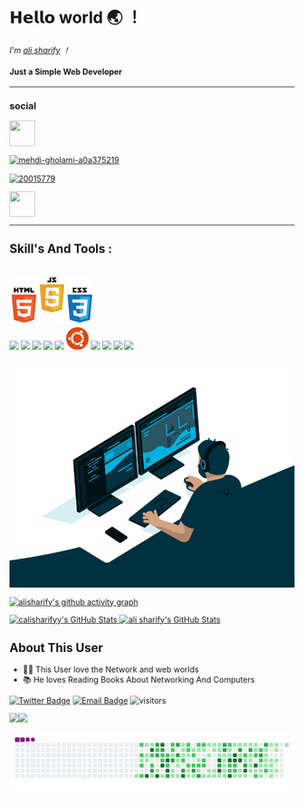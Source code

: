 # 𝗛𝗲𝗹𝗹𝗼 <b>world</b> 🌏 ！ 

*I'm [ali sharify](https://github.com/alisharify7) ！*

#### Just a Simple Web Developer  

---
### social 

<a href="https://twitter.com/alisharify7" target="blank"><img align="center" src="https://raw.githubusercontent.com/rahuldkjain/github-profile-readme-generator/master/src/images/icons/Social/twitter.svg" height="45" width="45" /></a>

<a href="https://ir.linkedin.com/in/ali-sharify-b31422249" target="blank"><img align="center" src="https://raw.githubusercontent.com/rahuldkjain/github-profile-readme-generator/master/src/images/icons/Social/linked-in-alt.svg" alt="mehdi-gholami-a0a375219" height="45" width="45" /></a>

<a href="https://stackoverflow.com/users/19970335/alisharify" target="blank"><img align="center" src="https://raw.githubusercontent.com/rahuldkjain/github-profile-readme-generator/master/src/images/icons/Social/stack-overflow.svg" alt="20015779" height="45" width="45" /></a>

<a href="https://instagram.com/ali.sharify.7" target="blank"><img align="center" src="https://raw.githubusercontent.com/rahuldkjain/github-profile-readme-generator/master/src/images/icons/Social/instagram.svg"  height="45" width="45" /></a>



---

## Skill's And Tools :
<div>
  
    
<!-- 
<code><img  height="50" src="https://lenguajecss.com/assets/logo.svg"></code>
<code><img  height="50" src="http://soud.ir/filemanager/photos/shares/Armin%20zarei/1216733.png"></code>
<code><img height="50" src="https://cms.rootstack.com/sites/default/files/inline-images/javascript%20logo_0.png"></code>
 --> 
  
<code>
<img width="150" src="https://github.com/alisharify7/alisharify7/blob/main/doc-img/javascript-39396.png">
</code>  
<code><img height="40" src="https://naysan.ca/wp-content/uploads/2020/10/flask_banner.png"></code> 
<code><img height="40" src="https://static.djangoproject.com/img/logos/django-logo-negative.1d528e2cb5fb.png"></code>
<code><img height="50" src="https://upload.wikimedia.org/wikipedia/commons/thumb/0/0a/Python.svg/1200px-Python.svg.png"></code> 
<code><img height="50" src="https://www.britefish.net/wp-content/uploads/2019/07/logo-c-1.png"></code>
<code><img height="50" src="https://upload.wikimedia.org/wikipedia/commons/thumb/0/0d/C_Sharp_wordmark.svg/1200px-C_Sharp_wordmark.svg.png"></code>
<code><img height="40" src="https://raw.githubusercontent.com/github/explore/80688e429a7d4ef2fca1e82350fe8e3517d3494d/topics/ubuntu/ubuntu.png"></code>
<code><img height="40" src="https://cdn.svgporn.com/logos/visual-studio-code.svg"></code>   
<code><img height="40" src="https://upload.wikimedia.org/wikipedia/commons/thumb/3/38/SQLite370.svg/1200px-SQLite370.svg.png"></code>    
<code><img height="40" src="https://www.freepnglogos.com/uploads/logo-mysql-png/logo-mysql-mysql-logo-png-images-are-download-crazypng-21.png"></code>    
<code><img height="40" src="https://www.jodayn.com/wp-content/uploads/2018/05/0009087_course-comptia-network-v6-n10-006-1.jpeg"></code>
</div>
<br>
<img width='650px' height='400px' src='https://raw.githubusercontent.com/CodeWithEmad/CodeWithEmad/main/code.gif' >

[![alisharify's github activity graph](https://github-readme-activity-graph.vercel.app/graph?username=alisharify7&theme=github-compact)](https://github.com/ashutosh00710/github-readme-activity-graph)


<a href="https://github.com/alisharify7">
  <img  src="https://github-readme-stats.vercel.app/api?username=alisharify7&show_icons=true&line_height=30&count_private=true&title_color=ab72c0&text_color=ab72c0&icon_color=6aa6f8&bg_color=22272e" alt="calisharifyy's GitHub Stats" />
</a>

<a href="https://github.com/alisharify7">
  <img  src="https://github-readme-stats.vercel.app/api/top-langs/?username=alisharify7&hide=html&langs_count=50&title_color=ab72c0&text_color=ab72c0&icon_color=6aa6f8&bg_color=22272e" alt="ali sharify's GitHub Stats" />
</a>


## About This User

- 👨‍💻 This User love the Network and web worlds
- :books: He loves Reading Books About Networking And Computers 



[![Twitter Badge](https://img.shields.io/badge/-Twitter-1da1f2?style=flat-square&labelColor=1da1f2&logo=twitter&logoColor=white&link=https://twitter.com/Yaronzz)](https://twitter.com/alisharify7)
[![Email Badge](https://img.shields.io/badge/-Email-c14438?style=flat-square&logo=Gmail&logoColor=white&link=mailto:yaronhuang@foxmail.com)](mailto:alisharifyoffcial@gmail.com)
![visitors](https://visitor-badge.laobi.icu/badge?page_id=alisharifyy)

<a href="https://www.twitter.com/alisharify7" target="_blank" rel="noreferrer"><img src="https://img.shields.io/twitter/follow/alisharify7?logo=twitter&style=for-the-badge&color=0891b2&labelColor=1c1917"/></a><a href="https://www.github.com/alisharify7" target="_blank" rel="noreferrer"><img src="https://img.shields.io/github/followers/alisharify7?logo=github&style=for-the-badge&color=0891b2&labelColor=1c1917" /></a>

![snake gif](https://github.com/alisharifyy/alisharifyy/blob/output/github-contribution-grid-snake.gif)
